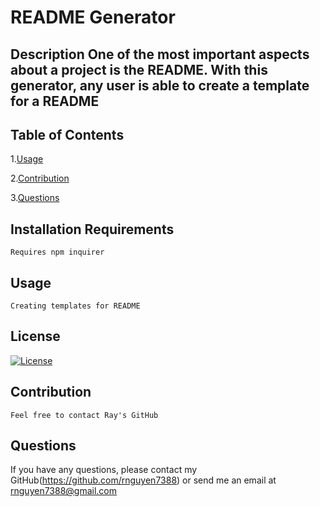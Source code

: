 # README Generator
## Description One of the most important aspects about a project is the README. With this generator, any user is able to create a template for a README
## Table of Contents
1.[Usage](#Usage)

2.[Contribution](#Contribution)
  
3.[Questions](#Questions)
## Installation Requirements
    Requires npm inquirer
## Usage
    Creating templates for README
## License
[![License](https://img.shields.io/badge/license-MIT-blue.svg)](https://shields.io/)
## Contribution
    Feel free to contact Ray's GitHub
## Questions

If you have any questions, please contact my GitHub(https://github.com/rnguyen7388) or send me an email at rnguyen7388@gmail.com